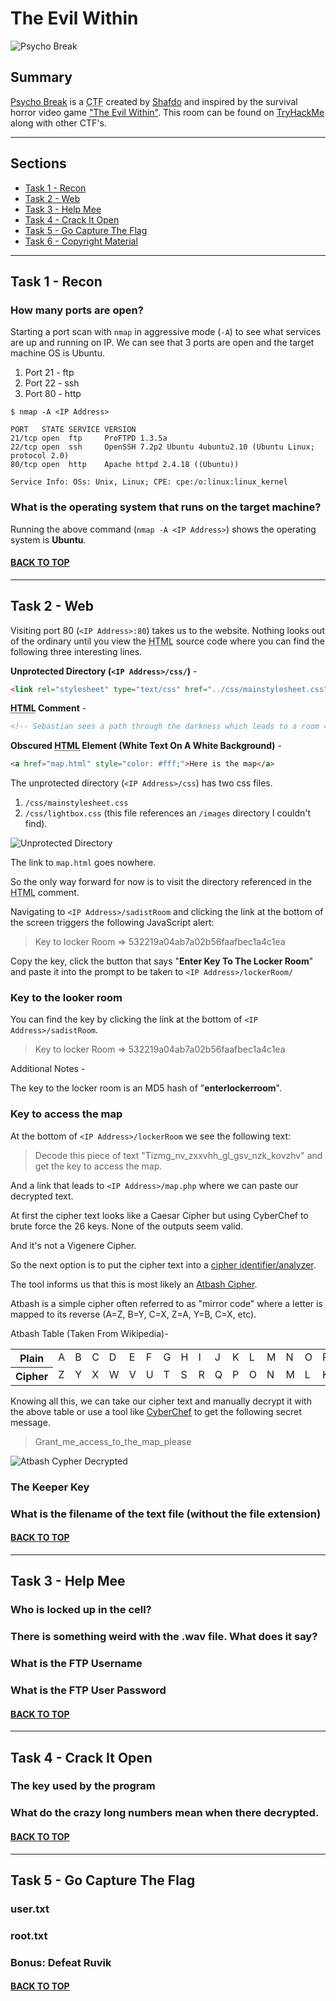 # The Evil Within

![Psycho Break](./Assets/the-evil-within.jpg "Image of The Evil Within character looking at a city in decay")

## Summary

[Psycho Break](https://tryhackme.com/room/psychobreak "Psycho Break room on TryHackMe") is a <abbr title="Capture The Flag">CTF</abbr> created by [Shafdo](https://github.com/shafdo "Shafdos GitHub") and inspired by the survival horror video game ["The Evil Within"](https://en.wikipedia.org/wiki/The_Evil_Within "The Evil Within Wikipedia"). This room can be found on [TryHackMe](https://tryhackme.com/ "TryHackMe Website") along with other CTF's.

---

## Sections

* [Task 1 - Recon](#task-1---recon "Jump To Task 1")
* [Task 2 - Web](#task-2---web "Jump To Task 2")
* [Task 3 - Help Mee](#task-3---help-mee "Jump To Task 3")
* [Task 4 - Crack It Open](#task-4---crack-it-open "Jump To Task 4")
* [Task 5 - Go Capture The Flag](#task-5---go-capture-the-flag "Jump To Task 5")
* [Task 6 - Copyright Material](#task-6---copyright-material "Jump To Task 6")

---

## Task 1 - Recon

### How many ports are open?

Starting a port scan with ```nmap``` in aggressive mode (```-A```) to see what services are up and running on IP. We can see that 3 ports are open and the target machine OS is Ubuntu.

1. Port 21 - ftp
2. Port 22 - ssh
3. Port 80 - http

```
$ nmap -A <IP Address>

PORT   STATE SERVICE VERSION
21/tcp open  ftp     ProFTPD 1.3.5a
22/tcp open  ssh     OpenSSH 7.2p2 Ubuntu 4ubuntu2.10 (Ubuntu Linux; protocol 2.0)
80/tcp open  http    Apache httpd 2.4.18 ((Ubuntu))

Service Info: OSs: Unix, Linux; CPE: cpe:/o:linux:linux_kernel
```

### What is the operating system that runs on the target machine?

Running the above command (```nmap -A <IP Address>```) shows the operating system is **Ubuntu**.


#### [BACK TO TOP](#the-evil-within "Jump To Top")

---

## Task 2 - Web

Visiting port 80 (```<IP Address>:80```) takes us to the website. Nothing looks out of the ordinary until you view the <abbr title="Hyper Text MarkUp Language">HTML</abbr> source code where you can find the following three interesting lines.

**Unprotected Directory (```<IP Address>/css/```)** -
```html
<link rel="stylesheet" type="text/css" href="../css/mainstylesheet.css">
```

**<abbr title="Hyper Text MarkUp Language">HTML</abbr> Comment** -

```html
<!-- Sebastian sees a path through the darkness which leads to a room => /sadistRoom -->
```

**Obscured <abbr title="Hyper Text MarkUp Language">HTML</abbr> Element (White Text On A White Background)** -

```html
<a href="map.html" style="color: #fff;">Here is the map</a>
```

The unprotected directory (```<IP Address>/css```) has two css files.

1. ```/css/mainstylesheet.css```
2. ```/css/lightbox.css``` (this file references an ```/images``` directory I couldn't find).

![Unprotected Directory](./Assets/unprotected-css-directory.png "Unprotected CSS Directory")

The link to ```map.html``` goes nowhere.

So the only way forward for now is to visit the directory referenced in the <abbr title="Hyper Text MarkUp Language">HTML</abbr> comment.

Navigating to ```<IP Address>/sadistRoom``` and clicking the link at the bottom of the screen triggers the following JavaScript alert:

> Key to locker Room => 532219a04ab7a02b56faafbec1a4c1ea

Copy the key, click the button that says "**Enter Key To The Locker Room**" and paste it into the prompt to be taken to ```<IP Address>/lockerRoom/```

### Key to the looker room

You can find the key by clicking the link at the bottom of ```<IP Address>/sadistRoom```.

> Key to locker Room => 532219a04ab7a02b56faafbec1a4c1ea

Additional Notes -

The key to the locker room is an MD5 hash of "**enterlockerroom**".

### Key to access the map

At the bottom of ```<IP Address>/lockerRoom``` we see the following text:

> Decode this piece of text "Tizmg_nv_zxxvhh_gl_gsv_nzk_kovzhv" and get the key to access the map.

And a link that leads to ```<IP Address>/map.php``` where we can paste our decrypted text.

At first the cipher text looks like a Caesar Cipher but using CyberChef to brute force the 26 keys. None of the outputs seem valid.

And it's not a Vigenere Cipher.

So the next option is to put the cipher text into a [cipher identifier/analyzer](https://www.boxentriq.com/code-breaking/cipher-identifier "Boxentriq Cipher Analyzer").

The tool informs us that this is most likely an [Atbash Cipher](https://en.wikipedia.org/wiki/Atbash "Atbash Cipher Wikipedia").

Atbash is a simple cipher often referred to as "mirror code" where a letter is mapped to its reverse (A=Z, B=Y, C=X, Z=A, Y=B, C=X, etc).

Atbash Table (Taken From Wikipedia)-

<table><tbody><tr style="vertical-align:top"><th scope="row">  Plain</th><td>  A</td><td>B</td><td>C</td><td>D</td><td>E</td><td>F</td><td>G</td><td>H</td><td>I</td><td>J</td><td>K</td><td>L</td><td>M</td><td>N</td><td>O</td><td>P</td><td>Q</td><td>R</td><td>S</td><td>T</td><td>U</td><td>V</td><td>W</td><td>X</td><td>Y</td><td>Z</td></tr><tr style="vertical-align:top"><th scope="row">  Cipher</th><td> Z</td><td>Y</td><td>X</td><td>W</td><td>V</td><td>U</td><td>T</td><td>S</td><td>R</td><td>Q</td><td>P</td><td>O</td><td>N</td><td>M</td><td>L</td><td>K</td><td>J</td><td>I</td><td>H</td><td>G</td><td>F</td><td>E</td><td>D</td><td>C</td><td>B</td><td>A</td></tr></tbody></table>

Knowing all this, we can take our cipher text and manually decrypt it with the above table or use a tool like [CyberChef](https://cyberchef.org/ "CyberChef Website") to get the following secret message.

> Grant_me_access_to_the_map_please

![Atbash Cypher Decrypted](./Assets/atbash-decrypted.png "Atbash Cypher Decrypted")

### The Keeper Key

### What is the filename of the text file (without the file extension)

#### [BACK TO TOP](#the-evil-within "Jump To Top")

---

## Task 3 - Help Mee

### Who is locked up in the cell?

### There is something weird with the .wav file. What does it say?

### What is the FTP Username

### What is the FTP User Password

#### [BACK TO TOP](#the-evil-within "Jump To Top")

---

## Task 4 - Crack It Open


### The key used by the program

### What do the crazy long numbers mean when there decrypted.

#### [BACK TO TOP](#the-evil-within "Jump To Top")

---

## Task 5 - Go Capture The Flag

### user.txt

### root.txt

### **Bonus**: Defeat Ruvik

#### [BACK TO TOP](#the-evil-within "Jump To Top")
